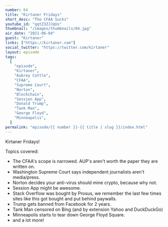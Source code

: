 ```yaml
---
number: 64
title: "Kirtaner Fridays"
short_desc: "The CFAA Sucks"
youtube_id: "qqtZ3ZJJqUs"
thumbnail: "/images/thumbnails/64.jpg"
air_date: "2021-06-04"
guest: "Kirtaner"
links: ["https://kirtaner.com"]
social_twitter: "https://twitter.com/kirtaner"
layout: episode
tags:
  [
    "episode",
    "Kirtaner",
    "Aubrey Cottle",
    "CFAA",
    "Supreme Court",
    "Norton",
    "Blockchain",
    "Session App",
    "Donald Trump",
    "Tank Man",
    "George Floyd",
    "Minneapolis",
  ]
permalink: "episode/{{ number }}-{{ title | slug }}/index.html"
---
```


Kirtaner Fridays!

Topics covered:

- The CFAA's scope is narrowed. AUP's aren't worth the paper they are written on.
- Washington Supreme Court says independent journalists aren't media/press.
- Norton decides your anti-virus should mine crypto, because why not.
- Session App might be awesome.
- Stack Overflow was bought by Prosus, we remember the last few times sites like this got bought and put behind paywalls.
- Trump gets banned from Facebook for 2 years.
- Tank Man censored on Bing (and by extension Yahoo and DuckDuckGo)
- Minneapolis starts to tear down George Floyd Square.
- and a lot more!
